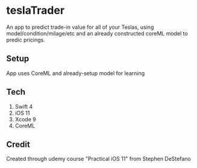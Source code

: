 # teslaTrader
An app to predict trade-in value for all of your Teslas, using model/condition/milage/etc and an already constructed coreML model to predic pricings.

## Setup
App uses CoreML and already-setup model for learning

## Tech
1. Swift 4
2. iOS 11
3. Xcode 9
4. CoreML

## Credit
Created through udemy course "Practical iOS 11" from Stephen DeStefano
